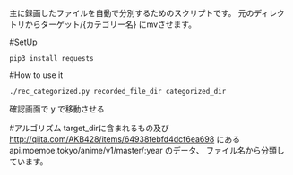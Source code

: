 主に録画したファイルを自動で分別するためのスクリプトです。
元のディレクトリからターゲット/{カテゴリー名} にmvさせます。

#SetUp
```angular2html
pip3 install requests
```

#How to use it
```
./rec_categorized.py recorded_file_dir categorized_dir
```
確認画面で y で移動させる



#アルゴリズム
target_dirに含まれるもの及び
http://qiita.com/AKB428/items/64938febfd4dcf6ea698
にあるapi.moemoe.tokyo/anime/v1/master/:year 
のデータ、
ファイル名から分類しています。
